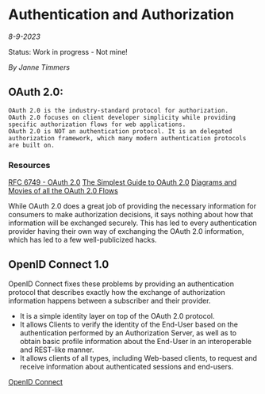 # Authentication and Authorization

*8-9-2023*

Status: Work in progress - Not mine!

*By Janne Timmers*

[//]: # (	ToDo: rewrite!!)

## OAuth 2.0:

    OAuth 2.0 is the industry-standard protocol for authorization. 
    OAuth 2.0 focuses on client developer simplicity while providing specific authorization flows for web applications. 
    OAuth 2.0 is NOT an authentication protocol. It is an delegated authorization framework, which many modern authentication protocols are built on.

### Resources

[RFC 6749 - OAuth 2.0](https://datatracker.ietf.org/doc/html/rfc6749)
[The Simplest Guide to OAuth 2.0](https://darutk.medium.com/the-simplest-guide-to-oauth-2-0-8c71bd9a15bb)
[Diagrams and Movies of all the OAuth 2.0 Flows](https://darutk.medium.com/diagrams-and-movies-of-all-the-oauth-2-0-flows-194f3c3ade85)

While OAuth 2.0 does a great job of providing the necessary information for consumers to make authorization decisions,
it says nothing about how that information will be exchanged securely.
This has led to every authentication provider having their own way of exchanging the OAuth 2.0 information, which has
led to a few well-publicized hacks.

## OpenID Connect 1.0

OpenID Connect fixes these problems by providing an authentication protocol that describes exactly how the exchange of
authorization information happens between a subscriber and their provider.

- It is a simple identity layer on top of the OAuth 2.0 protocol.
- It allows Clients to verify the identity of the End-User based on the authentication performed by an Authorization
  Server, as well as to obtain basic profile information about the End-User in an interoperable and REST-like manner.
- It allows clients of all types, including Web-based clients, to request and receive information about authenticated
  sessions and end-users.

[OpenID Connect](https://openid.net/connect/)


